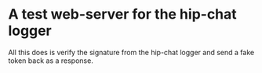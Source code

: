 # A test web-server for the hip-chat logger

All this does is verify the signature from the hip-chat logger and send a fake token back as a response.